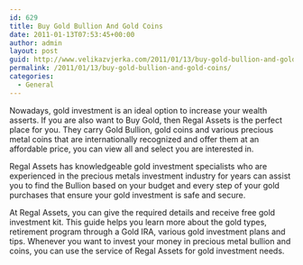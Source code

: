```yaml
---
id: 629
title: Buy Gold Bullion And Gold Coins
date: 2011-01-13T07:53:45+00:00
author: admin
layout: post
guid: http://www.velikazvjerka.com/2011/01/13/buy-gold-bullion-and-gold-coins/
permalink: /2011/01/13/buy-gold-bullion-and-gold-coins/
categories:
  - General
---
```

Nowadays, gold investment is an ideal option to increase your wealth asserts. If you are also want to Buy Gold, then Regal Assets is the perfect place for you. They carry Gold Bullion, gold coins and various precious metal coins that are internationally recognized and offer them at an affordable price, you can view all and select you are interested in.

Regal Assets has knowledgeable gold investment specialists who are experienced in the precious metals investment industry for years can assist you to find the Bullion based on your budget and every step of your gold purchases that ensure your gold investment is safe and secure.

At Regal Assets, you can give the required details and receive free gold investment kit. This guide helps you learn more about the gold types, retirement program through a Gold IRA, various gold investment plans and tips. Whenever you want to invest your money in precious metal bullion and coins, you can use the service of Regal Assets for gold investment needs.